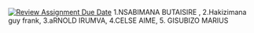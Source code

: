 [![Review Assignment Due Date](https://classroom.github.com/assets/deadline-readme-button-22041afd0340ce965d47ae6ef1cefeee28c7c493a6346c4f15d667ab976d596c.svg)](https://classroom.github.com/a/QTtAFegN)
1.NSABIMANA BUTAISIRE ,
2.Hakizimana guy frank, 
3.aRNOLD IRUMVA, 
4.CELSE AIME, 
5. GISUBIZO MARIUS